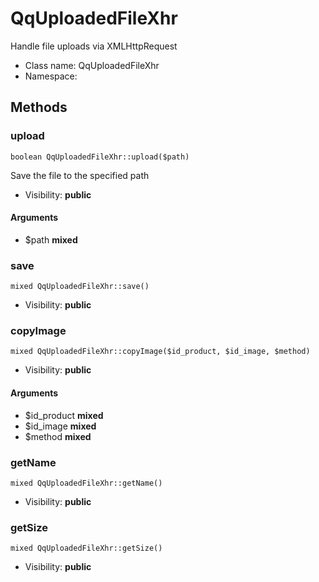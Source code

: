 QqUploadedFileXhr
===============

Handle file uploads via XMLHttpRequest




* Class name: QqUploadedFileXhr
* Namespace: 







Methods
-------


### upload

    boolean QqUploadedFileXhr::upload($path)

Save the file to the specified path



* Visibility: **public**


#### Arguments
* $path **mixed**



### save

    mixed QqUploadedFileXhr::save()





* Visibility: **public**




### copyImage

    mixed QqUploadedFileXhr::copyImage($id_product, $id_image, $method)





* Visibility: **public**


#### Arguments
* $id_product **mixed**
* $id_image **mixed**
* $method **mixed**



### getName

    mixed QqUploadedFileXhr::getName()





* Visibility: **public**




### getSize

    mixed QqUploadedFileXhr::getSize()





* Visibility: **public**



